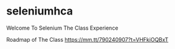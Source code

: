 # seleniumhca
Welcome To Selenium The Class Experience

Roadmap of The Class
https://mm.tt/790240907?t=VHFkiOQBxT
